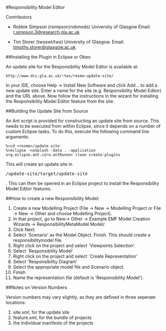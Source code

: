 #Responsibility Model Editor

Contributors

  * Robbie Simpson (rsimpson/robmods)
    University of Glasgow
    Email: r.simpson.3@research.gla.ac.uk
   
  * Tim Storer (twsswt/tws)
    University of Glasgow.
    Email: timothy.storer@glasgow.ac.uk

##Installing the Plugin in Eclipse or Obeo

An update site for the Responsibility Model Editor is available at:

    http://www.dcs.gla.ac.uk/~tws/resme-update-site/
    
In your IDE, choose Help -> Install New Software and click Add... to add a new update site.  Enter a name for the site (e.g. Responsibility Model Editor) and the URL above.  Now follow the instructions in the wizard for installing the Responsibility Model Editor feature from the site.

##Building the Update Site from Source

An Ant script is provided for constructing an update site from source.  This 
needs to be executed from within Eclipse, since it depends on a number of 
custom Eclipse tasks.  To do this, execute the following command line arguments:

    %>cd <resme>/update-site
    %>eclipse -noSplash -data . -application org.eclipse.ant.core.antRunner clean create-plugins

This will create an update site in <pre><resme>/update-site/target/update-site</pre>.  This can then be opened in an Eclipse project to install the Responsibility Model Editor features.

##How to create a new Responsibility Model:

  1. Create a new Modelling Project (File -> New -> Modelling Project or File -> New -> Other and choose Modelling Project).
  2. In that project, go to New-> Other -> Example EMF Model Creation Wizards -> ResponsibilityMetaModel Model/
  3. Click Next.
  4. Select `Scenario' as the Model Object. Finish.  This should create a responsibilitymodel file.
  5. Right click on the project and select `Viewpoints Selection'.
  6. Select `Responsibility Model'
  7. Right click on the project and select `Create Representation'
  8. Select 'Responsibility Diagram'
  9. Select the appropriate model file and Scenario object.
  10. Finish
  11. Name the representation file (default is 'Responsibility Model').


##Notes on Version Numbers

Version numbers may vary slightly, as they are defined in three seperate locations:

1) site.xml, for the update site
2) feature.xml, for the bundle of projects
3) the individual manifests of the projects